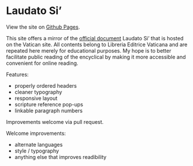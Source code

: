 # Laudato Si’

View the site on [Github Pages](http://jasonphillips.github.io/laudato-si/).

This site offers a mirror of the
[official document](http://w2.vatican.va/content/francesco/en/encyclicals/documents/papa-francesco_20150524_enciclica-laudato-si.html) Laudato Si’ that is hosted on the Vatican site. All contents belong to Libreria Editrice Vaticana and are
repeated here merely for educational purposes. My hope is to better facilitate public reading of the
encyclical by making it more accessible and convenient for online reading.

Features:
 - properly ordered headers
 - cleaner typography
 - responsive layout
 - scripture reference pop-ups
 - linkable paragraph numbers

Improvements welcome via pull request.

Welcome improvements:
 - alternate languages
 - style / typography
 - anything else that improves readibility
